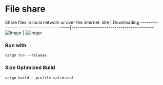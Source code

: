 # File share
Share files in local network or over the internet. 
Idle                                      | Downloading
------------------------------------------|------------------------------------------
![Imgur](https://i.imgur.com/vBbeFQz.png)  | ![Imgur](https://i.imgur.com/o7b913P.png)
### Run with
```
cargo run --release
```

### Size Optimized Build
```
cargo build --profile optimized
```
